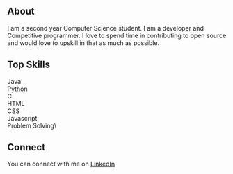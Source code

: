 ## About 
I am a second year Computer Science student. I am a developer and Competitive programmer. I love to spend time in contributing to open source and would love to upskill in that as much as possible.

## Top Skills
Java\
Python\
C\
HTML\
CSS\
Javascript\
Problem Solving\

## Connect
You can connect with me on [LinkedIn](https://www.linkedin.com/in/nikita-jain-9b58b41b3/)